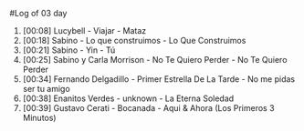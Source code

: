 #Log of 03 day

1. [00:08] Lucybell - Viajar - Mataz
1. [00:18] Sabino - Lo que construimos - Lo Que Construimos
1. [00:21] Sabino - Yin - Tú
1. [00:25] Sabino y Carla Morrison - No Te Quiero Perder - No Te Quiero Perder
1. [00:34] Fernando Delgadillo - Primer Estrella De La Tarde - No me pidas ser tu amigo
1. [00:38] Enanitos Verdes - unknown - La Eterna Soledad
1. [00:39] Gustavo Cerati - Bocanada - Aqui & Ahora (Los Primeros 3 Minutos)
